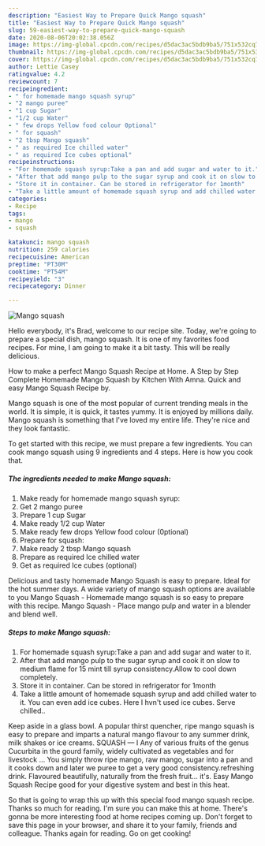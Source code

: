 ```yaml
---
description: "Easiest Way to Prepare Quick Mango squash"
title: "Easiest Way to Prepare Quick Mango squash"
slug: 59-easiest-way-to-prepare-quick-mango-squash
date: 2020-08-06T20:02:38.056Z
image: https://img-global.cpcdn.com/recipes/d5dac3ac5bdb9ba5/751x532cq70/mango-squash-recipe-main-photo.jpg
thumbnail: https://img-global.cpcdn.com/recipes/d5dac3ac5bdb9ba5/751x532cq70/mango-squash-recipe-main-photo.jpg
cover: https://img-global.cpcdn.com/recipes/d5dac3ac5bdb9ba5/751x532cq70/mango-squash-recipe-main-photo.jpg
author: Lettie Casey
ratingvalue: 4.2
reviewcount: 7
recipeingredient:
- " for homemade mango squash syrup"
- "2 mango puree"
- "1 cup Sugar"
- "1/2 cup Water"
- " few drops Yellow food colour 0ptional"
- " for squash"
- "2 tbsp Mango squash"
- " as required Ice chilled water"
- " as required Ice cubes optional"
recipeinstructions:
- "For homemade squash syrup:Take a pan and add sugar and water to it."
- "After that add mango pulp to the sugar syrup and cook it on slow to medium flame for 15 mint till syrup consistency.Allow to cool down completely."
- "Store it in container. Can be stored in refrigerator for 1month"
- "Take a little amount of homemade squash syrup and add chilled water to it. You can even add ice cubes. Here I hvn&#39;t used ice cubes. Serve chilled.."
categories:
- Recipe
tags:
- mango
- squash

katakunci: mango squash 
nutrition: 259 calories
recipecuisine: American
preptime: "PT30M"
cooktime: "PT54M"
recipeyield: "3"
recipecategory: Dinner

---
```



![Mango squash](https://img-global.cpcdn.com/recipes/d5dac3ac5bdb9ba5/751x532cq70/mango-squash-recipe-main-photo.jpg)

Hello everybody, it's Brad, welcome to our recipe site. Today, we're going to prepare a special dish, mango squash. It is one of my favorites food recipes. For mine, I am going to make it a bit tasty. This will be really delicious.

How to make a perfect Mango Squash Recipe at Home. A Step by Step Complete Homemade Mango Squash by Kitchen With Amna. Quick and easy Mango Squash Recipe by.

Mango squash is one of the most popular of current trending meals in the world. It is simple, it is quick, it tastes yummy. It is enjoyed by millions daily. Mango squash is something that I've loved my entire life. They're nice and they look fantastic.


To get started with this recipe, we must prepare a few ingredients. You can cook mango squash using 9 ingredients and 4 steps. Here is how you cook that.

<!--inarticleads1-->

##### The ingredients needed to make Mango squash:

1. Make ready  for homemade mango squash syrup:
1. Get 2 mango puree
1. Prepare 1 cup Sugar
1. Make ready 1/2 cup Water
1. Make ready  few drops Yellow food colour (0ptional)
1. Prepare  for squash:
1. Make ready 2 tbsp Mango squash
1. Prepare  as required Ice chilled water
1. Get  as required Ice cubes (optional)


Delicious and tasty homemade Mango Squash is easy to prepare. Ideal for the hot summer days. A wide variety of mango squash options are available to you Mango Squash - Homemade mango squash is so easy to prepare with this recipe. Mango Squash - Place mango pulp and water in a blender and blend well. 

<!--inarticleads2-->

##### Steps to make Mango squash:

1. For homemade squash syrup:Take a pan and add sugar and water to it.
1. After that add mango pulp to the sugar syrup and cook it on slow to medium flame for 15 mint till syrup consistency.Allow to cool down completely.
1. Store it in container. Can be stored in refrigerator for 1month
1. Take a little amount of homemade squash syrup and add chilled water to it. You can even add ice cubes. Here I hvn&#39;t used ice cubes. Serve chilled..


Keep aside in a glass bowl. A popular thirst quencher, ripe mango squash is easy to prepare and imparts a natural mango flavour to any summer drink, milk shakes or ice creams. SQUASH — I Any of various fruits of the genus Cucurbita in the gourd family, widely cultivated as vegetables and for livestock … You simply throw ripe mango, raw mango, sugar into a pan and it cooks down and later we puree to get a very good consistency.refreshing drink. Flavoured beautifully, naturally from the fresh fruit… it&#39;s. Easy Mango Squash Recipe good for your digestive system and best in this heat. 

So that is going to wrap this up with this special food mango squash recipe. Thanks so much for reading. I'm sure you can make this at home. There's gonna be more interesting food at home recipes coming up. Don't forget to save this page in your browser, and share it to your family, friends and colleague. Thanks again for reading. Go on get cooking!
